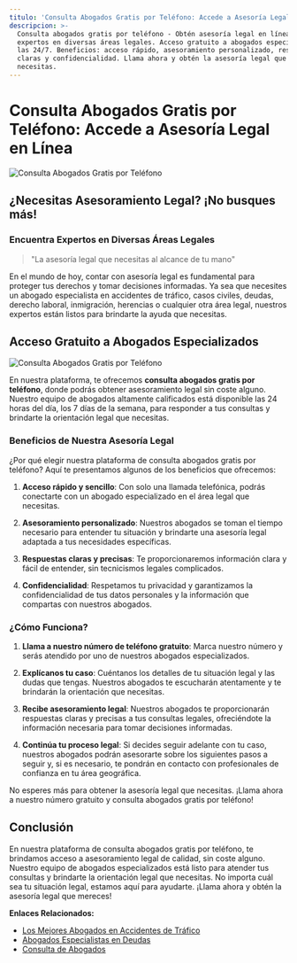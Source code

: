 ```yaml
---
titulo: 'Consulta Abogados Gratis por Teléfono: Accede a Asesoría Legal en Línea'
descripcion: >-
  Consulta abogados gratis por teléfono - Obtén asesoría legal en línea de
  expertos en diversas áreas legales. Acceso gratuito a abogados especializados
  las 24/7. Beneficios: acceso rápido, asesoramiento personalizado, respuestas
  claras y confidencialidad. Llama ahora y obtén la asesoría legal que
  necesitas.
---
```


# Consulta Abogados Gratis por Teléfono: Accede a Asesoría Legal en Línea

![Consulta Abogados Gratis por Teléfono](./img/consulta-abogados-gratis-por-telefono-1.webp)

## ¿Necesitas Asesoramiento Legal? ¡No busques más!

### Encuentra Expertos en Diversas Áreas Legales

> "La asesoría legal que necesitas al alcance de tu mano"

En el mundo de hoy, contar con asesoría legal es fundamental para proteger tus derechos y tomar decisiones informadas. Ya sea que necesites un abogado especialista en accidentes de tráfico, casos civiles, deudas, derecho laboral, inmigración, herencias o cualquier otra área legal, nuestros expertos están listos para brindarte la ayuda que necesitas.

## Acceso Gratuito a Abogados Especializados

![Consulta Abogados Gratis por Teléfono](./img/consulta-abogados-gratis-por-telefono-2.webp)

En nuestra plataforma, te ofrecemos **consulta abogados gratis por teléfono**, donde podrás obtener asesoramiento legal sin coste alguno. Nuestro equipo de abogados altamente calificados está disponible las 24 horas del día, los 7 días de la semana, para responder a tus consultas y brindarte la orientación legal que necesitas.

### Beneficios de Nuestra Asesoría Legal

¿Por qué elegir nuestra plataforma de consulta abogados gratis por teléfono? Aquí te presentamos algunos de los beneficios que ofrecemos:

1. **Acceso rápido y sencillo**: Con solo una llamada telefónica, podrás conectarte con un abogado especializado en el área legal que necesitas.

2. **Asesoramiento personalizado**: Nuestros abogados se toman el tiempo necesario para entender tu situación y brindarte una asesoría legal adaptada a tus necesidades específicas.

3. **Respuestas claras y precisas**: Te proporcionaremos información clara y fácil de entender, sin tecnicismos legales complicados.

4. **Confidencialidad**: Respetamos tu privacidad y garantizamos la confidencialidad de tus datos personales y la información que compartas con nuestros abogados.

### ¿Cómo Funciona?

1. **Llama a nuestro número de teléfono gratuito**: Marca nuestro número y serás atendido por uno de nuestros abogados especializados.

2. **Explícanos tu caso**: Cuéntanos los detalles de tu situación legal y las dudas que tengas. Nuestros abogados te escucharán atentamente y te brindarán la orientación que necesitas.

3. **Recibe asesoramiento legal**: Nuestros abogados te proporcionarán respuestas claras y precisas a tus consultas legales, ofreciéndote la información necesaria para tomar decisiones informadas.

4. **Continúa tu proceso legal**: Si decides seguir adelante con tu caso, nuestros abogados podrán asesorarte sobre los siguientes pasos a seguir y, si es necesario, te pondrán en contacto con profesionales de confianza en tu área geográfica.

No esperes más para obtener la asesoría legal que necesitas. ¡Llama ahora a nuestro número gratuito y consulta abogados gratis por teléfono!

## Conclusión

En nuestra plataforma de consulta abogados gratis por teléfono, te brindamos acceso a asesoramiento legal de calidad, sin coste alguno. Nuestro equipo de abogados especializados está listo para atender tus consultas y brindarte la orientación legal que necesitas. No importa cuál sea tu situación legal, estamos aquí para ayudarte. ¡Llama ahora y obtén la asesoría legal que mereces!

**Enlaces Relacionados:**

- [Los Mejores Abogados en Accidentes de Tráfico](los-mejores-abogados-en-accidentes-de-trafico)
- [Abogados Especialistas en Deudas](abogados-especialistas-en-deudas)
- [Consulta de Abogados](consulta-de-abogados)
